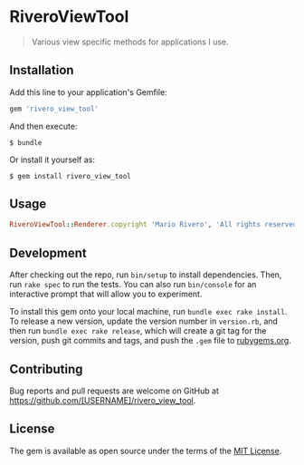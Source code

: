 # RiveroViewTool

> Various view specific methods for applications I use.

## Installation

Add this line to your application's Gemfile:

```ruby
gem 'rivero_view_tool'
```

And then execute:

    $ bundle

Or install it yourself as:

    $ gem install rivero_view_tool

## Usage

```ruby
RiveroViewTool::Renderer.copyright 'Mario Rivero', 'All rights reserved'
```

## Development

After checking out the repo, run `bin/setup` to install dependencies. Then, run `rake spec` to run the tests. You can also run `bin/console` for an interactive prompt that will allow you to experiment.

To install this gem onto your local machine, run `bundle exec rake install`. To release a new version, update the version number in `version.rb`, and then run `bundle exec rake release`, which will create a git tag for the version, push git commits and tags, and push the `.gem` file to [rubygems.org](https://rubygems.org).

## Contributing

Bug reports and pull requests are welcome on GitHub at https://github.com/[USERNAME]/rivero_view_tool.


## License

The gem is available as open source under the terms of the [MIT License](http://opensource.org/licenses/MIT).

